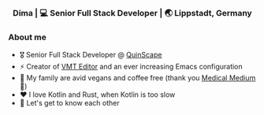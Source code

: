 <div align="center">
<h3> Dima | 💻 Senior Full Stack Developer | 🌏 Lippstadt, Germany </h3> 
</div>

### About me 

- 🎖  Senior Full Stack Developer @ [QuinScape](https://www.quinscape.de/)
- ⚡  Creator of [VMT Editor](https://github.com/Dima-369/VMT-Editor) and an ever increasing Emacs configuration
- 🌿  My family are avid vegans and coffee free (thank you [Medical Medium](https://www.medicalmedium.com/) 🙏)
- ❤ I love Kotlin and Rust, when Kotlin is too slow
- 💭  Let's get to know each other

<!-- Thank you: https://github.com/bee-san 😉 -->
